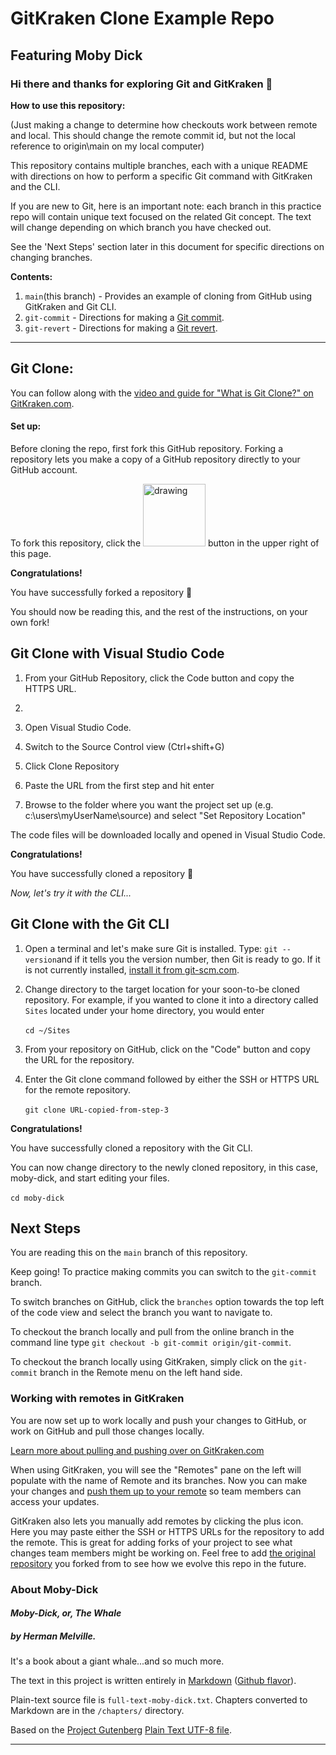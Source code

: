 # GitKraken Clone Example Repo
## Featuring Moby Dick

### Hi there and thanks for exploring Git and GitKraken 👋

**How to use this repository:**

(Just making a change to determine how checkouts work between remote and local. This should change the remote commit id, but not the local reference to origin\main on my local computer)

This repository contains multiple branches, each with a unique README with directions on how to perform a specific Git command with GitKraken and the CLI. 

If you are new to Git, here is an important note: each branch in this practice repo will contain unique text focused on the related Git concept. The text will change depending on which branch you have checked out.    

See the 'Next Steps' section later in this document for specific directions on changing branches.

**Contents:**

1. `main`(this branch) - Provides an example of cloning from GitHub using GitKraken and Git CLI. 
2. `git-commit` - Directions for making a [Git commit][3].
3. `git-revert` - Directions for making a [Git revert][4]. 

---

## Git Clone: 

You can follow along with the [video and guide for "What is Git Clone?" on GitKraken.com][1].


#### Set up:

Before cloning the repo, first fork this GitHub repository.  Forking a repository lets you make a copy of a GitHub repository directly to your GitHub account. 

To fork this repository, click the <img src='img/gh-fork-icon.png' alt="drawing" alt='GitHub Fork button' width="100"/> button in the upper right of this page. 

**Congratulations!**  

You have successfully forked a repository 🎉

You should now be reading this, and the rest of the instructions, on your own fork!


## Git Clone with Visual Studio Code

1. From your GitHub Repository, click the Code button and copy the HTTPS URL.
2.  
3. Open Visual Studio Code.

4. Switch to the Source Control view (Ctrl+shift+G)

5. Click Clone Repository

6. Paste the URL from the first step and hit enter
   
7. Browse to the folder where you want the project set up (e.g. c:\users\myUserName\source) and select "Set Repository Location"

The code files will be downloaded locally and opened in Visual Studio Code.


**Congratulations!**  

You have successfully cloned a repository 🎉


*Now, let's try it with the CLI...*


## Git Clone with the Git CLI

1. Open a terminal and let's make sure Git is installed. Type:
`git --version`and if it tells you the version number, then Git is ready to go. If it is not currently installed, [install it from git-scm.com](https://git-scm.com/downloads).

2. Change directory to the target location for your soon-to-be cloned repository. For example, if you wanted to clone it into a directory called `Sites` located under your home directory, you would enter 
<br><br>`cd ~/Sites`

3. From your repository on GitHub, click on the "Code" button and copy the URL for the repository.

4. Enter the Git clone command followed by either the SSH or HTTPS URL for the remote repository. 
<br><br>`git clone URL-copied-from-step-3`


**Congratulations!**  


You have successfully cloned a repository with the Git CLI.

You can now change directory to the newly cloned repository, in this case, moby-dick, and start editing your files.  
<br>`cd moby-dick`



## Next Steps

You are reading this on the `main` branch of this repository. 

Keep going! To practice making commits you can switch to the `git-commit` branch. 

To switch branches on GitHub, click the `branches` option towards the top left of the code view and select the branch you want to navigate to. 

To checkout the branch locally and pull from the online branch in the command line type `git checkout -b git-commit origin/git-commit`.

To checkout the branch locally using GitKraken, simply click on the `git-commit` branch in the Remote menu on the left hand side. 


### Working with remotes in GitKraken

You are now set up to work locally and push your changes to GitHub, or work on GitHub and pull those changes locally. 

[Learn more about pulling and pushing over on GitKraken.com](
https://support.gitkraken.com/working-with-repositories/pushing-and-pulling/)


When using GitKraken, you will see the "Remotes" pane on the left will populate with the name of Remote and its branches. Now you can make your changes and [push them up to your remote](https://gitkraken.com/learn/git/problems/pull-remote-git-branch) so team members can access your updates.

GitKraken also lets you manually add remotes by clicking the plus icon. Here you may paste either the SSH or HTTPS URLs for the repository to add the remote. This is great for adding forks of your project to see what changes team members might be working on. Feel free to add [the original repository](https://github.com/Axosoft/moby-dick) you forked from to see how we evolve this repo in the future. 



### About Moby-Dick


#### *Moby-Dick, or, The Whale* 
##### by Herman Melville. 

It's a book about a giant whale...and so much more.  

The text in this project is written entirely in [Markdown](http://daringfireball.net/projects/markdown/) ([Github flavor](https://help.github.com/articles/github-flavored-markdown)). 

Plain-text source file is `full-text-moby-dick.txt`. Chapters converted to Markdown are in the `/chapters/` directory. 

Based on the [Project Gutenberg](http://www.gutenberg.org/ebooks/2701) [Plain Text UTF-8 file](http://www.gutenberg.org/cache/epub/2701/pg2701.txt).



-----

[1]: https://www.gitkraken.com/learn/git/tutorials/what-is-git-clone?utm_source=learn%20gi[…]20tutorial%20link&utm_campaign=git%20clone%20practice%20repo

[2]: https://www.gitkraken.com/download?utm_source=learn%20git%20practice%20repo&utm_medium=README%20gk%20download%20link&utm_campaign=git%20clone%20practice%20repo

[3]: https://www.gitkraken.com/learn/git/tutorials/how-to-git-commit?utm_source=learn%20gi%5B%E2%80%A6%5D20tutorial%20link&utm_campaign=git%20commit%20practice%20repo

[4]: https://www.gitkraken.com/learn/git/problems/revert-git-commit?utm_source=learn%20git%20practice%20repo&utm_medium=README%20revert%20git%20commit%20link&utm_campaign=revert%20git%20commit%20practice%20repo
